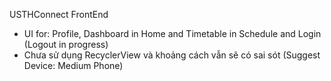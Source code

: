 USTHConnect FrontEnd

- UI for: Profile, Dashboard in Home and Timetable in Schedule and Login (Logout in progress)
- Chưa sử dụng RecyclerView và khoảng cách vẫn sẽ có sai sót (Suggest Device: Medium Phone)